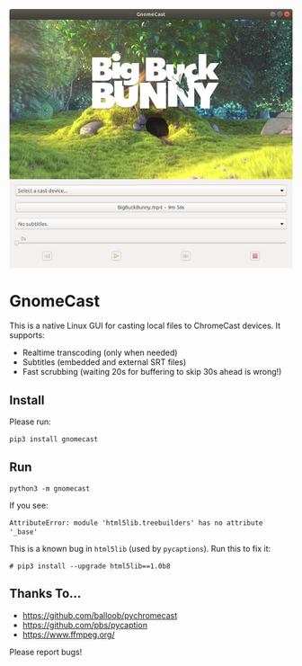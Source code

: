 ![alt text](screenshot.png)

GnomeCast
=========

This is a native Linux GUI for casting local files to ChromeCast devices.  It supports:

- Realtime transcoding (only when needed)
- Subtitles (embedded and external SRT files)
- Fast scrubbing (waiting 20s for buffering to skip 30s ahead is wrong!)

Install
-------
Please run:

```
pip3 install gnomecast
```

Run
---

```
python3 -m gnomecast
```

If you see:
```
AttributeError: module 'html5lib.treebuilders' has no attribute '_base'
```

This is a known bug in `html5lib` (used by `pycaptions`).  Run this to fix it:
```
# pip3 install --upgrade html5lib==1.0b8
```


Thanks To...
------------

- https://github.com/balloob/pychromecast
- https://github.com/pbs/pycaption
- https://www.ffmpeg.org/

Please report bugs!
